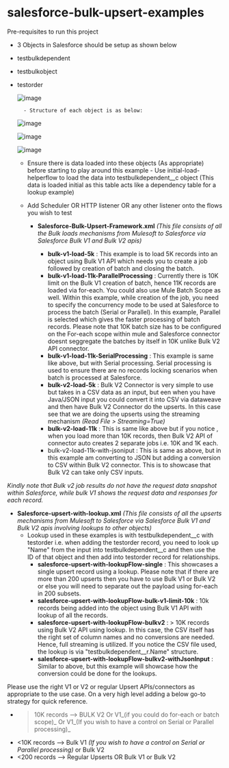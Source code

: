 # salesforce-bulk-upsert-examples

Pre-requisites to run this project

- 3 Objects in Salesforce should be setup as shown below
- testbulkdependent
- testbulkobject
- testorder
        
  ![image](https://user-images.githubusercontent.com/45771183/119894500-ae502c00-bf0a-11eb-8158-52a29be1edbd.png)
        
        - Structure of each object is as below: 
        
  ![image](https://user-images.githubusercontent.com/45771183/119894677-e6576f00-bf0a-11eb-9039-62e160c314af.png)

  ![image](https://user-images.githubusercontent.com/45771183/119894756-fe2ef300-bf0a-11eb-835b-805dd9d87f1e.png)

  ![image](https://user-images.githubusercontent.com/45771183/119894811-1272f000-bf0b-11eb-99d8-5b68245acb29.png)

  - Ensure there is data loaded into these objects (As appropriate) before starting to play around this example
          - Use initial-load-helperflow to load the data into testbulkdependent__c object (This data is loaded initial as this table acts like a dependency table for a lookup example)

  - Add Scheduler OR HTTP listener OR any other listener onto the flows you wish to test
      - **Salesforce-Bulk-Upsert-Framework.xml** _(This file consists of all the Bulk loads mechanisms from Mulesoft to Salesforce via Salesforce Bulk V1 and Bulk V2 apis)_
      
          - **bulk-v1-load-5k** : This example is to load 5K records into an object using Bulk V1 API which needs you to create a job followed by creation of batch and closing the batch.
          - **bulk-v1-load-11k-ParallelProcessing** : Currently there is 10K limit on the Bulk V1 creation of batch, hence 11K records are loaded via for-each. You could also use Mule Batch Scope as well.
          Within this example, while creation of the job, you need to specify the concurrency mode to be used at Salesforce to process the batch (Serial or Parallel). In this example, Parallel is selected which gives the faster processing of batch records.
          Please note that 10K batch size has to be configured on the For-each scope within mule and Salesforce connector doesnt seggregate the batches by itself in 10K unlike Bulk V2 API connector.
          - **bulk-v1-load-11k-SerialProcessing** : This example is same like above, but with Serial processing. Serial processing is used to ensure there are no records locking scenarios when batch is processed at Salesforce.
          - **bulk-v2-load-5k** : Bulk V2 Connector is very simple to use but takes in a CSV data as an input, but een when you have Java/JSON input you could convert it into CSV via dataweave and then have Bulk V2 Connector do the upserts. In this case see that we are doing the upserts using the streaming mechanism _(Read File > Streaming=True)_
          - **bulk-v2-load-11k** : This is same like above but if you notice , when you load more than 10K records, then Bulk V2 API of connector auto creates 2 separate jobs i.e. 10K and 1K each. 
          - bulk-v2-load-11k-with-jsoniput : This is same as above, but in this example am converting to JSON but adding a conversion to CSV within Bulk V2 connector. This is to showcase that Bulk V2 can take only CSV inputs.

_Kindly note that Bulk v2 job results do not have the request data snapshot within Salesforce, while bulk V1 shows the request data and responses for each record._


 - **Salesforce-upsert-with-lookup.xml** _(This file consists of all the upserts mechanisms from Mulesoft to Salesforce via Salesforce Bulk V1 and Bulk V2 apis involving lookups to other objects)_
    - Lookup used in these examples is with testbulkdependent__c with testorder i.e. when adding the testorder record, you need to look up "Name" from the input into testbulkdependent__c and then use the ID of that object and then add into testorder record for relationships.
        - **salesforce-upsert-with-lookupFlow-single** : This showcases a single upsert record using a lookup. Please note that if there are more than 200 upserts then you have to use Bulk V1 or Bulk V2 or else you will need to separate out the payload using for-each in 200 subsets. 
        -  **salesforce-upsert-with-lookupFlow-bulk-v1-limit-10k** : 10k records being added into the object using Bulk V1 API with lookup of all the records.
        -  **salesforce-upsert-with-lookupFlow-bulkv2** : > 10K records using Bulk V2 API using lookup. In this case, the CSV itself has the right set of column names and no conversions are needed. Hence, full streaming is utilized. If you notice the CSV file used, the lookup is via "testbulkdependent__r.Name" structure.
        -  **salesforce-upsert-with-lookupFlow-bulkv2-withJsonInput** : Similar to above, but this example will showcase how the conversion could be done for the lookups.


Please use the right V1 or V2 or regular Upsert APIs/connectors as appropriate to the use case. On a very high level adding a below go-to strategy for quick reference. 

-  >10K records --> BULK V2 Or V1_(if you could do for-each or batch scope)_ Or V1_(If you wish to have a control on Serial or Parallel processing)_
- <10K records --> Bulk V1 _(If you wish to have a control on Serial or Parallel processing)_ or Bulk V2
- <200 records --> Regular Upserts OR Bulk V1 or Bulk V2

